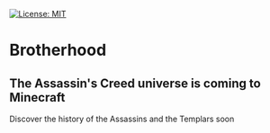 [![License: MIT](https://img.shields.io/badge/License-MIT-yellow.svg)](https://opensource.org/licenses/MIT)

# Brotherhood
## The Assassin's Creed universe is coming to Minecraft

Discover the history of the Assassins and the Templars soon